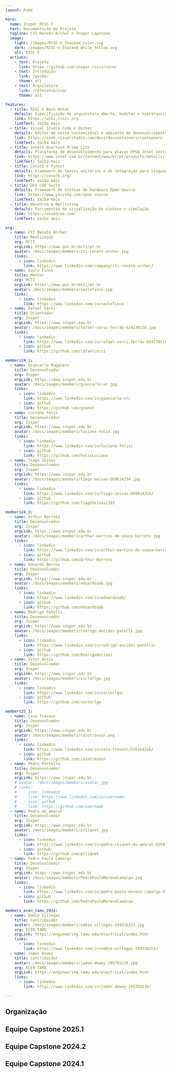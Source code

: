 ```yaml
---
layout: home

hero:
  name: Insper RISC-V
  text: Documentação do Projeto
  tagline: CTI Renato Archer e Insper Capstone
  image:
    light: /images/RISC-V_Stacked_Color.svg
    dark: /images/RISC-V_Stacked_White_Yellow.svg
    alt: RISC-V
  actions:
    - text: Projeto
      link: https://github.com/insper-riscv/core/
    - text: Introdução
      link: /guide/
      theme: alt
    - text: Arquitetura
      link: /reference/isa/
      theme: alt

features:
  - title: RISC-V Bare Metal
    details: Especificação de arquitetura aberta, modular e hierárquico habilitado para sistemas operacionais em tempo real.
    link: https://wiki.riscv.org
    linkText: Saiba mais
  - title: Visual Studio Code e Docker
    details: Editor de texto customizável e ambiente de desenvolvimento conteinerizado pré-configurado.
    link: https://code.visualstudio.com/docs/devcontainers/containers
    linkText: Saiba mais
  - title: Intel® Quartus® Prime Lite
    details: Plataforma de desenvolvimento para placas FPGA Intel inclusa programável por servidor JTAG.
    link: https://www.intel.com.br/content/www/br/pt/products/details/fpga/development-tools/quartus-prime.html
    linkText: Saiba mais
  - title: Cocotb e Pytest
    details: Framework de testes unitários e de integração para linguagens HDL
    link: https://cocotb.org/
    linkText: Saiba mais
  - title: OSS CAD Suite
    details: Framework de Síntese de hardware Open-Source
    link: https://www.yosyshq.com/open-source
    linkText: Saiba mais
  - title: Wavedrom e Netlistsvg
    details: Ferramentas de visualização de síntese e simulação
    link: https://wavedrom.com/
    linkText: Saiba mais

org:
  - name: CTI Renato Archer
    title: Realização
    org: MCTI
    orgLink: https://www.gov.br/mcti/pt-br
    avatar: /docs/images/members/cti-renato-archer.jpg
    links:
      - icon: linkedin
        link: https://www.linkedin.com/company/cti-renato-archer/
  - name: Saulo Finco
    title: Mentor
    org: MCTI
    orgLink: https://www.gov.br/mcti/pt-br
    avatar: /docs/images/members/saulofinco.jpg
    links:
      - icon: linkedin
        link: https://www.linkedin.com/in/saulofinco
  - name: Rafael Corsi
    title: Orientador
    org: Insper
    orgLink: https://www.insper.edu.br
    avatar: /docs/images/members/rafael-corsi-ferrão-624238116.jpg
    links:
      - icon: linkedin
        link: https://www.linkedin.com/in/rafael-corsi-ferrão-624238116/
      - icon: github
        link: https://github.com/rafaelcorsi

members24_1:
  - name: Giancarlo Ruggiero
    title: Desenvolvedor
    org: Insper
    orgLink: https://www.insper.edu.br
    avatar: /docs/images/members/giancarlo-vr.jpg
    links:
      - icon: linkedin
        link: https://www.linkedin.com/in/giancarlo-vr/
      - icon: github
        link: https://github.com/gianvr
  - name: Luciano Felix
    title: Desenvolvedor
    org: Insper
    orgLink: https://www.insper.edu.br
    avatar: /docs/images/members/luciano-felix.jpg
    links:
      - icon: linkedin
        link: https://www.linkedin.com/in/luciano-felix/
      - icon: github
        link: https://github.com/FelixLuciano
  - name: Tiago Seixas
    title: Desenvolvedor
    org: Insper
    orgLink: https://www.insper.edu.br
    avatar: /docs/images/members/tiago-seixas-bb9614254.jpg
    links:
      - icon: linkedin
        link: https://www.linkedin.com/in/tiago-seixas-bb9614254/
      - icon: github
        link: https://github.com/TiagoSeixas2103

members24_2:
  - name: Arthur Barreto
    title: Desenvolvedor
    org: Insper
    orgLink: https://www.insper.edu.br
    avatar: /docs/images/members/arthur-martins-de-souza-barreto.jpg
    links:
      - icon: linkedin
        link: https://www.linkedin.com/in/arthur-martins-de-souza-barreto/
      - icon: github
        link: https://github.com/Arthur-Barreto
  - name: Eduardo Barros
    title: Desenvolvedor
    org: Insper
    orgLink: https://www.insper.edu.br
    avatar: /docs/images/members/eduardosmb.jpg
    links:
      - icon: linkedin
        link: https://www.linkedin.com/in/eduardosmb/
      - icon: github
        link: https://github.com/eduardosmb
  - name: Rodrigo Patelli
    title: Desenvolvedor
    org: Insper
    orgLink: https://www.insper.edu.br
    avatar: /docs/images/members/rodrigo-anciães-patelli.jpg
    links:
      - icon: linkedin
        link: https://www.linkedin.com/in/rodrigo-anciães-patelli/
      - icon: github
        link: https://github.com/RodrigoAnciaes
  - name: Vitor Assis
    title: Desenvolvedor
    org: Insper
    orgLink: https://www.insper.edu.br
    avatar: /docs/images/members/victorlga.jpg
    links:
      - icon: linkedin
        link: https://www.linkedin.com/in/victorlga/
      - icon: github
        link: https://github.com/victorlga

members25_1:
  - name: Caio Travain
    title: Desenvolvedor
    org: Insper
    orgLink: https://www.insper.edu.br
    avatar: /docs/images/members/caiotravain.png
    links:
      - icon: linkedin
        link: https://www.linkedin.com/in/caio-travain-6101b4226/
      - icon: github
        link: https://github.com/caiotravain
  - name: Pedro Portella
    title: Desenvolvedor
    org: Insper
    orgLink: https://www.insper.edu.br
    # avatar: /docs/images/members/avatar.jpg
    # links:
    #   - icon: linkedin
    #     link: https://www.linkedin.com/in/username/
    #   - icon: github
    #     link: https://github.com/username
  - name: Pedro do Amaral
    title: Desenvolvedor
    org: Insper
    orgLink: https://www.insper.edu.br
    avatar: /docs/images/members/pcliquet.jpg
    links:
      - icon: linkedin
        link: https://www.linkedin.com/in/pedro-cliquet-do-amaral-02591b178/
      - icon: github
        link: https://github.com/pcliquet
  - name: Pedro Paulo Camargo
    title: Desenvolvedor
    org: Insper
    orgLink: https://www.insper.edu.br
    avatar: /docs/images/members/PedroPauloMorenoCamargo.jpg
    links:
      - icon: linkedin
        link: https://www.linkedin.com/in/pedro-paulo-moreno-camargo-93945a177/
      - icon: github
        link: https://github.com/PedroPauloMorenoCamargo

members_ecen_tamu_2024:
  - name: Eddie Villegas
    title: Contribuidor
    avatar: /docs/images/members/eddie-villegas-29431b253.jpg
    org: ECEN TAMU
    orgLink: https://engineering.tamu.edu/electrical/index.html
    links:
      - icon: linkedin
        link: https://www.linkedin.com/in/eddie-villegas-29431b253/
  - name: Jadon Dewey
    title: Contribuidor
    avatar: /docs/images/members/jadon-dewey-1957b5236.jpg
    org: ECEN TAMU
    orgLink: https://engineering.tamu.edu/electrical/index.html
    links:
      - icon: linkedin
        link: https://www.linkedin.com/in/jadon-dewey-1957b5236/

---
```


<script setup>
import { VPTeamMembers } from 'vitepress/theme'
</script>

<!--@include: @/report/2024_1/.resumo.md-->

## Organização

<VPTeamMembers :members="$frontmatter.org" />

## Equipe Capstone 2025.1

<VPTeamMembers :members="$frontmatter.members25_1" size="small" />
<VPTeamMembers :members="$frontmatter.members_ecen_tamu_2024" size="small" />

## Equipe Capstone 2024.2

[<Badge type="tip" text="Paper ⧉"/>](/documents/2024_2-report.pdf)

<VPTeamMembers :members="$frontmatter.members24_2" size="small" />
<VPTeamMembers :members="$frontmatter.members_ecen_tamu_2024" size="small" />

## Equipe Capstone 2024.1

[<Badge type="tip" text="Saiba mais ⧉"/>](https://www.insper.edu.br/pt/noticias/2024/5/alunos-desenvolvem-processador-para-o-ministerio-da-ciencia--tec)
[<Badge type="tip" text="Relatório ⧉"/>](/report/2024_1/)

<VPTeamMembers :members="$frontmatter.members24_1" size="small" />
